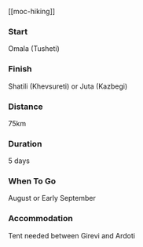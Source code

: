 [[moc-hiking]]

### Start

Omala (Tusheti)

### Finish

Shatili (Khevsureti) or Juta (Kazbegi)

### Distance

75km

### Duration

5 days

### When To Go

August or Early September

### Accommodation

Tent needed between Girevi and Ardoti
